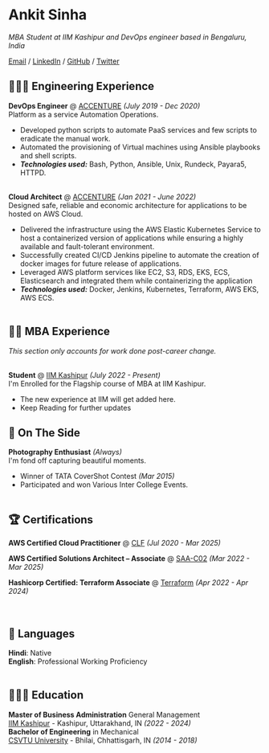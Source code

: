# Ankit Sinha

_MBA Student at IIM Kashipur and DevOps engineer based in Bengaluru, India_ <br>

[Email](mailto:sinha.ankit58@gmail.com) / [LinkedIn](https://www.linkedin.com/in/ankit-sinha-aaa1099a/) / [GitHub](https://github.com/ankiitsiinha/) / [Twitter](https://twitter.com/ankitsinha_/)

## 👩🏼‍💻 Engineering Experience

**DevOps Engineer** @ [ACCENTURE](https://www.accenture.com/) _(July 2019 - Dec 2020)_ <br>
Platform as a service Automation Operations.
  - Developed python scripts to automate PaaS services and few scripts to eradicate the manual work.
  - Automated the provisioning of Virtual machines using Ansible playbooks and shell scripts.
  - **_Technologies used:_** Bash, Python, Ansible, Unix, Rundeck, Payara5, HTTPD.
<br><br>

**Cloud Architect** @ [ACCENTURE](https://www.accenture.com/) _(Jan 2021 - June 2022)_ <br>
Designed safe, reliable and economic architecture for applications to be hosted on AWS Cloud.
  - Delivered the infrastructure using the AWS Elastic Kubernetes Service to host a containerized version of applications while ensuring a highly available and fault-tolerant environment.
  - Successfully created CI/CD Jenkins pipeline to automate the creation of docker images for future release of applications.
  - Leveraged AWS platform services like EC2, S3, RDS, EKS, ECS, Elasticsearch and integrated them while containerizing the application
  - **_Technologies used:_** Docker, Jenkins, Kubernetes, Terraform, AWS EKS, AWS ECS.
<br><br>
    
## 👨‍🎓 MBA Experience

_This section only accounts for work done post-career change._
<br><br>

**Student** @ [IIM Kashipur](http://www.iimkashipur.ac.in/) _(July 2022 - Present)_ <br>
I'm Enrolled for the Flagship course of MBA at IIM Kashipur.
  - The new experience at IIM will get added here.
  - Keep Reading for further updates

## 📌 On The Side

**Photography Enthusiast**  _(Always)_ <br>
I'm fond off capturing beautiful moments.
  - Winner of TATA CoverShot Contest _(Mar 2015)_ 
  - Participated and won Various Inter College Events.
  <br><br>
  
## 🏆 Certifications

**AWS Certified Cloud Practitioner** @ [CLF](https://www.credly.com/badges/1580306d-462e-4c2c-a708-1eba7425cd73/public_url) _(Jul 2020 - Mar 2025)_ <br>

**AWS Certified Solutions Architect – Associate** @ [SAA-C02](https://www.credly.com/badges/882b1212-0f52-48af-9dd4-2ba0219b85ed/public_url) _(Mar 2022 - Mar 2025)_ <br>

**Hashicorp Certified: Terraform Associate** @ [Terraform](https://www.credly.com/badges/b413c909-ed78-4973-b66c-77f7f9246c89/public_url) _(Apr 2022 - Apr 2024)_<br>
<br><br>

## 💬 Languages

**Hindi**: Native <br>
**English**: Professional Working Proficiency
<br><br>

## 👩🏼‍🎓 Education

**Master of Business Administration** General Management<br>
[IIM Kashipur](http://www.iimkashipur.ac.in/) - Kashipur, Uttarakhand, IN _(2022 - 2024)_
<br>
**Bachelor of Engineering** in Mechanical<br>
[CSVTU University](https://csvtu.ac.in/) - Bhilai, Chhattisgarh, IN _(2014 - 2018)_
